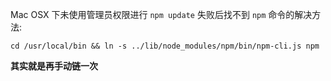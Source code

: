 Mac OSX 下未使用管理员权限进行 `npm update` 失败后找不到 `npm` 命令的解决方法:

```shell
cd /usr/local/bin && ln -s ../lib/node_modules/npm/bin/npm-cli.js npm
```

**其实就是再手动链一次**